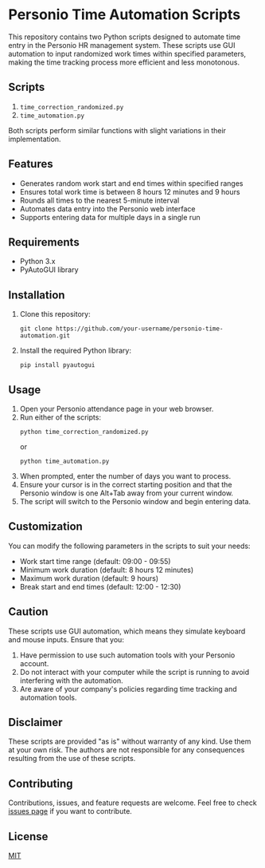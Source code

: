 # Personio Time Automation Scripts

This repository contains two Python scripts designed to automate time entry in the Personio HR management system. These scripts use GUI automation to input randomized work times within specified parameters, making the time tracking process more efficient and less monotonous.

## Scripts

1. `time_correction_randomized.py`
2. `time_automation.py`

Both scripts perform similar functions with slight variations in their implementation.

## Features

- Generates random work start and end times within specified ranges
- Ensures total work time is between 8 hours 12 minutes and 9 hours
- Rounds all times to the nearest 5-minute interval
- Automates data entry into the Personio web interface
- Supports entering data for multiple days in a single run

## Requirements

- Python 3.x
- PyAutoGUI library

## Installation

1. Clone this repository:
   ```
   git clone https://github.com/your-username/personio-time-automation.git
   ```

2. Install the required Python library:
   ```
   pip install pyautogui
   ```

## Usage

1. Open your Personio attendance page in your web browser.
2. Run either of the scripts:
   ```
   python time_correction_randomized.py
   ```
   or
   ```
   python time_automation.py
   ```
3. When prompted, enter the number of days you want to process.
4. Ensure your cursor is in the correct starting position and that the Personio window is one Alt+Tab away from your current window.
5. The script will switch to the Personio window and begin entering data.

## Customization

You can modify the following parameters in the scripts to suit your needs:

- Work start time range (default: 09:00 - 09:55)
- Minimum work duration (default: 8 hours 12 minutes)
- Maximum work duration (default: 9 hours)
- Break start and end times (default: 12:00 - 12:30)

## Caution

These scripts use GUI automation, which means they simulate keyboard and mouse inputs. Ensure that you:

1. Have permission to use such automation tools with your Personio account.
2. Do not interact with your computer while the script is running to avoid interfering with the automation.
3. Are aware of your company's policies regarding time tracking and automation tools.

## Disclaimer

These scripts are provided "as is" without warranty of any kind. Use them at your own risk. The authors are not responsible for any consequences resulting from the use of these scripts.

## Contributing

Contributions, issues, and feature requests are welcome. Feel free to check [issues page](https://github.com/your-username/personio-time-automation/issues) if you want to contribute.

## License

[MIT](https://choosealicense.com/licenses/mit/)